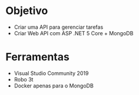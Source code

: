 # Objetivo
- Criar uma API para gerenciar tarefas
- Criar Web API com ASP .NET 5 Core + MongoDB

# Ferramentas
- Visual Studio Community 2019
- Robo 3t
- Docker apenas para o MongoDB

